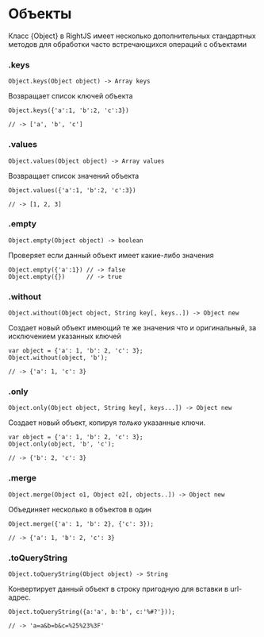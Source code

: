 # Объекты

Класс {Object} в RightJS имеет несколько дополнительных стандартных методов
для обработки часто встречающихся операций с объектами

### .keys

    Object.keys(Object object) -> Array keys

Возвращает список ключей объекта

    Object.keys({'a':1, 'b':2, 'c':3})

    // -> ['a', 'b', 'c']


### .values

    Object.values(Object object) -> Array values

Возвращает список значений объекта

    Object.values({'a':1, 'b':2, 'c':3})

    // -> [1, 2, 3]


### .empty

    Object.empty(Object object) -> boolean

Проверяет если данный объект имеет какие-либо значения

    Object.empty({'a':1}) // -> false
    Object.empty({})      // -> true

### .without

    Object.without(Object object, String key[, keys..]) -> Object new

Создает новый объект имеющий те же значения что и оригинальный, за
исключением указанных ключей

    var object = {'a': 1, 'b': 2, 'c': 3};
    Object.without(object, 'b');

    // -> {'a': 1, 'c': 3}

### .only

    Object.only(Object object, String key[, keys...]) -> Object new

Создает новый объект, копируя _только_ указанные ключи.

    var object = {'a': 1, 'b': 2, 'c': 3};
    Object.only(object, 'b', 'c');

    // -> {'b': 2, 'c': 3}

### .merge

    Object.merge(Object o1, Object o2[, objects..]) -> Object new

Объединяет несколько в объектов в один

    Object.merge({'a': 1, 'b': 2}, {'c': 3});

    // -> {'a': 1, 'b': 2, 'c': 3}

### .toQueryString

    Object.toQueryString(Object object) -> String

Конвертирует данный объект в строку пригодную для вставки в url-адрес.

    Object.toQueryString({a:'a', b:'b', c:'%#?'}));

    // -> 'a=a&b=b&c=%25%23%3F'
